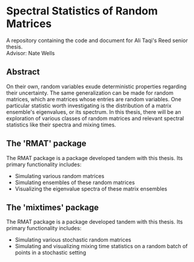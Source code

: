 # Spectral Statistics of Random Matrices

A repository containing the code and document for Ali Taqi's Reed senior thesis.  
Advisor: Nate Wells

## Abstract

On their own, random variables exude deterministic properties regarding their uncertainty. The same generalization can be made for random matrices, which are matrices whose entries are random variables. One particular statistic worth investigating is the distribution of a matrix ensemble's eigenvalues, or its spectrum. In this thesis, there will be an exploration of various classes of random matrices and relevant spectral statistics like their spectra and mixing times.

## The 'RMAT' package

The RMAT package is a package developed tandem with this thesis. Its primary functionality includes:

- Simulating various random matrices
- Simulating ensembles of these random matrices
- Visualizing the eigenvalue spectra of these matrix ensembles

## The 'mixtimes' package

The RMAT package is a package developed tandem with this thesis. Its primary functionality includes:

- Simulating various stochastic random matrices
- Simulating and visualizing mixing time statistics on a random batch of points in a stochastic setting

